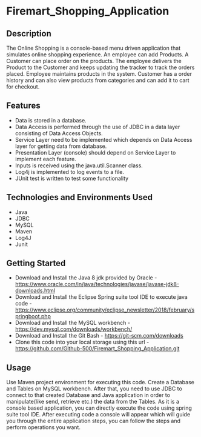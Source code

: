 # Firemart_Shopping_Application
## Description
The Online Shopping is a console-based menu driven application that simulates online shopping experience. An employee can add Products. A Customer can place order on the products. The employee delivers the Product to the Customer and keeps updating the tracker to track the orders placed. Employee maintains products in the system. Customer has a order history and can also view products from categories and can add it to cart for checkout.
## Features
* Data is stored in a database.
* Data Access is performed through the use of JDBC in a data layer consisting of Data Access Objects.
* Service Layer need to be implemented which depends on Data Access layer for getting data from database.
* Presentation Layer (console) should depend on Service Layer to implement each feature.
* Inputs is received using the java.util.Scanner class.
* Log4j is implemented to log events to a file.
* JUnit test is written to test some functionality
## Technologies and Environments Used
* Java
* JDBC
* MySQL
* Maven
* Log4J
* Junit
## Getting Started
* Download and Install the Java 8 jdk provided by Oracle - https://www.oracle.com/in/java/technologies/javase/javase-jdk8-downloads.html
* Download and Install the Eclipse Spring suite tool IDE to execute java code - https://www.eclipse.org/community/eclipse_newsletter/2018/february/springboot.php
* Download and Install the MySQL workbench - https://dev.mysql.com/downloads/workbench/
* Download and Install the Git Bash - https://git-scm.com/downloads
* Clone this code into your local storage using this url - https://github.com/Github-500/Firemart_Shopping_Application.git
## Usage
Use Maven project environment for executing this code. Create a Database and Tables on MySQL workbench. After that, you need to use JDBC to connect to that created Database and Java application in order to manipulate(like send, retrieve etc.) the data from the Tables. As it is a console based application, you can directly execute the code using spring suite tool IDE. After executing code a console will appear which will guide you through the entire application steps, you can follow the steps and perform operations you want. 
